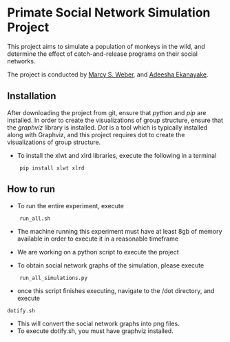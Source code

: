 Primate Social Network Simulation Project 
=======================================================

This project aims to simulate a population of monkeys in the wild, and determine the effect of catch-and-release programs on their social networks. 

The project is conducted by [Marcy S. Weber](http://marcysweber.com), and [Adeesha Ekanayake](http://adeeshaek.com).

Installation
------------
After downloading the project from git, ensure that *python* and *pip* are installed. In order to create the visualizations of group structure, ensure that the *graphviz* library is installed. *Dot* is a tool which is typically installed along with Graphviz, and this project requires dot to create the visualizations of group structure. 

* To install the xlwt and xlrd libraries, execute the following in a terminal
```
    pip install xlwt xlrd
```

How to run
-----------
* To run the entire experiment, execute 
```
    run_all.sh
```
  * The machine running this experiment must have at least 8gb of memory available in order to execute it in a reasonable timeframe
  * We are working on a python script to execute the project

* To obtain social network graphs of the simulation, please execute
```
    run_all_simulations.py
```
  * once this script finishes executing, navigate to the /dot directory, and execute 
  ```
  dotify.sh
  ```
  * This will convert the social network graphs into png files. 
  * To execute dotify.sh, you must have graphviz installed.



